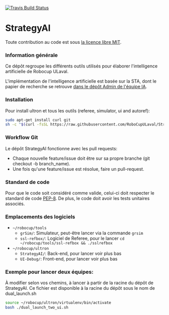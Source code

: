 [![Travis Build Status](https://travis-ci.org/RoboCupULaval/StrategyAI.svg?branch=dev)](https://travis-ci.org/RoboCupULaval/StrategyAI)

# StrategyAI

Toute contribution au code est sous [la licence libre MIT](https://opensource.org/licenses/mit-license.php).

### Information générale
Ce dépôt regroupe les différents outils utilisés pour élaborer
l'intelligence artificielle de Robocup ULaval.


L'implémentation de l'intelligence artificielle est basée sur
la STA, dont le papier de recherche se retrouve
[dans le dépôt Admin de l'équipe IA](https://github.com/RoboCupULaval/Admin/blob/master/documentation/white_paper_stp.pdf).


### Installation
Pour install ultron et tous les outils (referee, simulator, ui and autoref):
```bash
sudo apt-get install curl git
sh -c "$(curl -fsSL https://raw.githubusercontent.com/RoboCupULaval/StrategyAI/dev/tools/install_from_scratch.sh)"
```

### Workflow Git
Le dépôt StrategyAI fonctionne avec les pull requests:
* Chaque nouvelle feature/issue doit être sur sa propre branche (git checkout -b branch_name).
* Une fois qu'une feature/issue est résolue, faire un pull-request.

### Standard de code
Pour que le code soit considéré comme valide, celui-ci doit respecter le standard de code [PEP-8](https://www.python.org/dev/peps/pep-0008/).
De plus, le code doit avoir les tests unitaires associés.

### Emplacements des logiciels
- `~/robocup/tools`
    - `grSim/`: Simulateur, peut-être lancer via la commande `grsim`
    - `ssl-refbox/`: Logiciel de Referee, pour le lancer `cd ~/robocup/tools/ssl-refbox && ./sslrefbox`
- `~/robocup/ultron`
    - `StrategyAI/`: Back-end, pour lancer voir plus bas
    - `UI-Debug/`: Front-end, pour lancer voir plus bas

### Exemple pour lancer deux équipes:
À modifier selon vos chemins, à lancer à partir de la racine du dépôt de StrategyAI. Ce fichier est disponible à la racine du dépôt sous le nom de dual_launch.sh

```bash
source ~/robocup/ultron/virtualenv/bin/activate
bash ./dual_launch_two_ui.sh
```